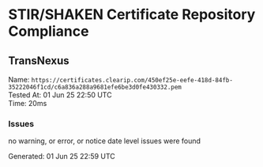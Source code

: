 # STIR/SHAKEN Certificate Repository Compliance

## TransNexus

Name: `https://certificates.clearip.com/450ef25e-eefe-418d-84fb-35222046f1cd/c6a836a288a9681efe6be3d0fe430332.pem`\
Tested At: 01 Jun 25 22:50 UTC\
Time: 20ms

### Issues

no warning, or error, or notice date level issues were found

Generated: 01 Jun 25 22:59 UTC
